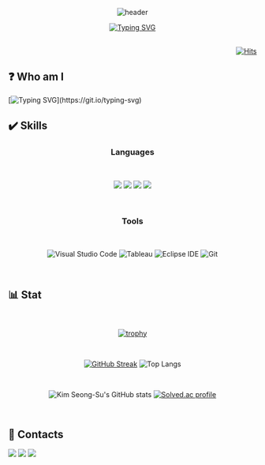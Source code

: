 <div align='center'>
  
  ![header](https://capsule-render.vercel.app/api?type=Waving&color=timeGradient&text=Welcomeˆ⩌ˆ&fontColor=F0FFF0&fontSize=50&height=140&animation=twinkling)

[![Typing SVG](https://readme-typing-svg.demolab.com?font=Fira+Code&weight=500&duration=4000&pause=700&color=CD9FE1CA&center=true&vCenter=true&multiline=true&random=false&width=500&height=200&lines=Hi%2C+I'm+Kim+SeongSu+%F0%9F%91%8B;Thanks+for+visiting+my+profile+%3A%3E;+Have+a+good+day+%F0%9F%98%B8)](https://git.io/typing-svg)
<br><br>
</div>




<div align='right'>
  
[![Hits](https://hits.seeyoufarm.com/api/count/incr/badge.svg?url=https%3A%2F%2Fgithub.com%2FKim-SeongSu&count_bg=%237CD288&title_bg=%23BBD6FF&icon=&icon_color=%23E4C6C6&title=Today&edge_flat=false)](https://hits.seeyoufarm.com)
</div>

## ❓ Who am I 

[![Typing SVG](https://readme-typing-svg.demolab.com?font=Fira+Code&weight=500&duration=1700&pause=500&color=000000CA&vCenter=true&multiline=true&repeat=false&random=false&width=860&height=250&lines=-+I+am+studying+Python%2C+SQL+and+NLP+etc+to+become+a+data+scientist.;%E3%85%A4(and+now%2C+I'm+studying+DBA+to+become+a+full-stack+developer);%E3%85%A4;-+I+learned+basic+AI+skills+through+the+boost+camp+'Year-dream+school';%E3%85%A4conducted+by+the+Korea+SMEs+and+Startups+Agency.;%E3%85%A4;-+I+finished+my+bachelor's+degree+in+geology.+If+you+are+interested+in;%E3%85%A4applying+Big-Data+to+geology%2C+please+contact+me!+%F0%9F%98%86)](https://git.io/typing-svg)

<!--
<p>
 - I am studying Python, SQL and NLP etc to become a data scientist.(and now, I'm studying DBA to become a full-stack developer) <br>
 - I learned basic AI skills through the boost camp 'Year-dream school' conducted by the Korea SMEs and Startups Agency.<br>
 - I finished my bachelor's degree in geology. If you are interested in applying Big-Data to geology, please contact me! 😆<br>
</p><br>
-->

## ✔️ Skills 

<div align='center'>
  
###  Languages
<br>
  
<a href="https://github.com/Kim-SeongSu/Nydus_Canal/blob/main/Python/README.md" target="_blank"><img src="https://img.shields.io/badge/Python-3776AB.svg?&style=for-the-badge&logo=Python&logoColor=white"/></a>
<a href="https://github.com/Kim-SeongSu/Nydus_Canal/blob/main/Linux/README.md" target="_blank"><img src="https://img.shields.io/badge/Linux-FCC624.svg?&style=for-the-badge&logo=Linux&logoColor=black&"/></a>
<a href="https://github.com/Kim-SeongSu/Nydus_Canal/blob/main/MySQL/README.md" target="_blank"><img src="https://img.shields.io/badge/MySQL-4479A1.svg?&style=for-the-badge&logo=MySQL&logoColor=white"/></a>
<a href="https://github.com/Kim-SeongSu/Nydus_Canal/blob/main/Java/README.md" target="_blank"><img src="https://img.shields.io/badge/Java-007396.svg?&style=for-the-badge&logo=Java&logoColor=white"/></a>



<!--
power shell
<a href="https://github.com/Kim-SeongSu/Self-study_and_Review" target="_blank"><img src="https://img.shields.io/badge/PowerShell-#5391FE.svg?&style=for-the-badge&logo=PowerShell&logoColor=white"/></a>
-->
<br>

### Tools
<br>

![Visual Studio Code](https://img.shields.io/badge/Visual%20Studio%20Code-007ACC.svg?&style=for-the-badge&logo=Visual%20Studio%20Code&logoColor=white)
![Tableau](https://img.shields.io/badge/Tableau-E97627.svg?&style=for-the-badge&logo=Tableau&logoColor=white)
![Eclipse IDE](https://img.shields.io/badge/Eclipse%20IDE-2C2255.svg?&style=for-the-badge&logo=Eclipse%20IDE&logoColor=white)
![Git](https://img.shields.io/badge/Git-F05032.svg?&style=for-the-badge&logo=Git&logoColor=white)

</div><br>

## 📊 Stat 

<div align='center'>
<br>
  
[![trophy](https://github-profile-trophy.vercel.app/?username=Kim-SeongSu&row=1)](https://github.com/ryo-ma/github-profile-trophy)

<br>

[![GitHub Streak](https://streak-stats.demolab.com?user=Kim-SeongSu&theme=tokyonight)](https://git.io/streak-stats)
![Top Langs](https://github-readme-stats.vercel.app/api/top-langs/?username=Kim-SeongSu&hide=jupyter%20notebook&theme=tokyonight&layout=compact)

<br>

![Kim Seong-Su's GitHub stats](https://github-readme-stats.vercel.app/api?username=Kim-SeongSu&show_icons=true&theme=tokyonight)
[![Solved.ac
profile](http://mazassumnida.wtf/api/v2/generate_badge?boj=kimss024)](https://solved.ac/kimss024)

</div><br>


## 📨 Contacts 

<a href="mailto:kimss024@naver.com" target="_blank"><img src="https://img.shields.io/badge/Naver-02eb69?&style=for-the-badge&logo=Naver&logoColor=03C75A"/></a>
<a href="mailto:kimss0124@gmail.com" target="_blank"><img src="https://img.shields.io/badge/Gmail-EA4335?&style=for-the-badge&logo=Gmail&logoColor=white"/></a>
<a href="https://www.linkedin.com/in/%EC%84%B1%EC%88%98-%EA%B9%80-580009255/"><img src="https://img.shields.io/badge/linkedin-%230077B5.svg?&style=for-the-badge&logo=linkedin&logoColor=white" /></a>
